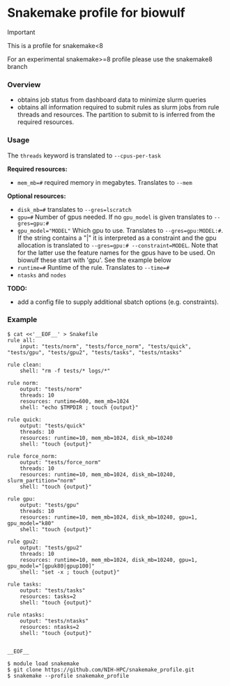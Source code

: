 
Snakemake profile for biowulf
================================================================================

> [!IMPORTANT]
>
> This is a profile for snakemake<8
> 
> For an experimental snakemake>=8 profile please use the snakemake8 branch



### Overview
- obtains job status from dashboard data to minimize slurm queries
- obtains all information required to submit rules as slurm jobs from rule
  threads and resources. The partition to submit to is inferred from the
  required resources.

### Usage

The `threads` keyword is translated to `--cpus-per-task`

**Required resources:**
- `mem_mb=#` required memory in megabytes. Translates to `--mem`
 
**Optional resources:** 
- `disk_mb=#` translates to `--gres=lscratch`
- `gpu=#` Number of gpus needed. If no `gpu_model` is given translates to `--gres=gpu:#`
- `gpu_model="MODEL"` Which gpu to use. Translates to `--gres=gpu:MODEL:#`. If the string contains
  a "|" it is interpreted as a constraint and the gpu allocation is translated to 
  `--gres=gpu:# --constraint=MODEL`. Note that for the latter use the feature names for the
  gpus have to be used. On biowulf these start with 'gpu'. See the example below
- `runtime=#` Runtime of the rule. Translates to `--time=#`
- `ntasks` and `nodes`


**TODO:**
- add a config file to supply additional sbatch options (e.g. constraints).


### Example

```console
$ cat <<'__EOF__' > Snakefile
rule all:
    input: "tests/norm", "tests/force_norm", "tests/quick", "tests/gpu", "tests/gpu2", "tests/tasks", "tests/ntasks"

rule clean:
    shell: "rm -f tests/* logs/*"

rule norm:
    output: "tests/norm"
    threads: 10
    resources: runtime=600, mem_mb=1024
    shell: "echo $TMPDIR ; touch {output}"

rule quick:
    output: "tests/quick"
    threads: 10
    resources: runtime=10, mem_mb=1024, disk_mb=10240
    shell: "touch {output}"

rule force_norm:
    output: "tests/force_norm"
    threads: 10
    resources: runtime=10, mem_mb=1024, disk_mb=10240, slurm_partition="norm"
    shell: "touch {output}"

rule gpu:
    output: "tests/gpu"
    threads: 10
    resources: runtime=10, mem_mb=1024, disk_mb=10240, gpu=1, gpu_model="k80"
    shell: "touch {output}"

rule gpu2:
    output: "tests/gpu2"
    threads: 10
    resources: runtime=10, mem_mb=1024, disk_mb=10240, gpu=1, gpu_model="[gpuk80|gpup100]"
    shell: "set -x ; touch {output}"

rule tasks:
    output: "tests/tasks"
    resources: tasks=2
    shell: "touch {output}"

rule ntasks:
    output: "tests/ntasks"
    resources: ntasks=2
    shell: "touch {output}"


__EOF__

$ module load snakemake
$ git clone https://github.com/NIH-HPC/snakemake_profile.git
$ snakemake --profile snakemake_profile
```
